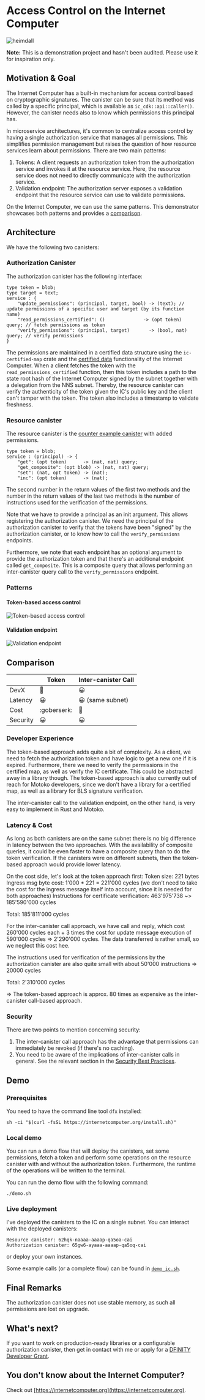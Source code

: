 # Access Control on the Internet Computer

![heimdall](./assets/heimdall_access_control.png)


**Note:** This is a demonstration project and hasn't been audited. Please use it for inspiration only.

## Motivation & Goal

The Internet Computer has a built-in mechanism for access control based on cryptographic signatures. The canister can be sure that its method was called by a specific principal, which is available as `ic_cdk::api::caller()`. However, the canister needs also to know which permissions this principal has.

In microservice architectures, it's common to centralize access control by having a single authorization service that manages all permissions. This simplifies permission management but raises the question of how resource services learn about permissions. There are two main patterns:

1) Tokens: A client requests an authorization token from the authorization service and invokes it at the resource service. Here, the resource service does not need to directly communicate with the authorization service.
2) Validation endpoint: The authorization server exposes a validation endpoint that the resource service can use to validate permissions.

On the Internet Computer, we can use the same patterns. This demonstrator showcases both patterns and provides a [comparison](#comparison).

## Architecture

We have the following two canisters:

### Authorization Canister

The authorization canister has the following interface:

```
type token = blob;
type target = text;
service : {
    "update_permissions": (principal, target, bool) -> (text); // update permissions of a specific user and target (by its function name)
    "read_permissions_certified": ()              -> (opt token) query; // fetch permissions as token
    "verify_permissions": (principal, target)       -> (bool, nat) query; // verify permissions
}
```

The permissions are maintained in a certified data structure using the `ic-certified-map` crate and the [certified data](https://internetcomputer.org/how-it-works/response-certification/) functionality of the Internet Computer. When a client fetches the token with the `read_permissions_certified` function, then this token includes a path to the state root hash of the Internet Computer signed by the subnet together with a delegation from the NNS subnet. Thereby, the resource canister can verify the authenticity of the token given the IC's public key and the client can't tamper with the token.
The token also includes a timestamp to validate freshness. 
 

### Resource canister

The resource canister is the [counter example canister](https://github.com/dfinity/examples/tree/master/rust/counter) with added permissions.

```
type token = blob;
service : (principal) -> {
    "get": (opt token)      -> (nat, nat) query;
    "get_composite": (opt blob) -> (nat, nat) query;
    "set": (nat, opt token) -> (nat);
    "inc": (opt token)      -> (nat);
```

The second number in the return values of the first two methods and the number in the return values of the last two methods is the number of instructions used for the verification of the permissions.

Note that we have to provide a principal as an init argument. This allows registering the authorization canister. We need the principal of the authorization canister to verify that the tokens have been "signed" by the authorization canister, or to know how to call the `verify_permissions` endpoints.

Furthermore, we note that each endpoint has an optional argument to provide the authorization token and that there's an additional endpoint called `get_composite`. This is a composite query that allows performing an inter-canister query call to the `verify_permissions` endpoint.


### Patterns

#### Token-based access control

![Token-based access control](./assets/access_control_token.png)

#### Validation endpoint

![Validation endpoint](./assets/access_control_intercanister.png)

## Comparison


|          |           Token          |       Inter-canister Call      |
|----------|--------------------------|--------------------------------|
| DevX     |  :thinking:	          |       :grinning:	           |
| Latency  |  :grinning:	          |       :grinning: (same subnet) |
| Cost     |  :goberserk:             |    :slightly_smiling_face:   |
| Security |  :grinning:              |       :grinning:               |

### Developer Experience

The token-based approach adds quite a bit of complexity. As a client, we need to fetch the authorization token and have logic to get a new one if it is expired. Furthermore, there we need to verify the permissions in the certified map, as well as verify the IC certificate. This could be abstracted away in a library though. The token-based approach is also currently out of reach for Motoko developers, since we don't have a library for a certified map, as well as a library for BLS signature verification.

The inter-canister call to the validation endpoint, on the other hand, is very easy to implement in Rust and Motoko.

### Latency & Cost

As long as both canisters are on the same subnet there is no big difference in latency between the two approaches. With the availability of composite queries, it could be even faster to have a composite query than to do the token verification.
If the canisters were on different subnets, then the token-based approach would provide lower latency.

On the cost side, let's look at the token approach first: 
Token size: 221 bytes
Ingress msg byte cost: 1'000 * 221 = 221'000 cycles (we don't need to take the cost for the ingress message itself into account, since it is needed for both approaches)
Instructions for certificate verification: 463'975'738 ~> 185'590'000 cycles

Total: 185'811'000 cycles

For the inter-canister call approach, we have call and reply, which cost 260'000 cycles each + 3 times the cost for update message execution of 590'000 cycles => 2'290'000 cycles.
The data transferred is rather small, so we neglect this cost hee.

The instructions used for verification of the permissions by the authorization canister are also quite small with about 50'000 instructions => 20000 cycles

Total: 2'310'000 cycles

=> The token-based approach is approx. 80 times as expensive as the inter-canister call-based approach.

### Security

 There are two points to mention concerning security:
 1) The inter-canister call approach has the advantage that permissions can immediately be revoked (if there's no caching).
 2) You need to be aware of the implications of inter-canister calls in general. See the relevant section in the [Security Best Practices](https://internetcomputer.org/docs/current/references/security/rust-canister-development-security-best-practices#inter-canister-calls-and-rollbacks).

## Demo

### Prerequisites

You need to have the command line tool `dfx` installed:


```
sh -ci "$(curl -fsSL https://internetcomputer.org/install.sh)"

```

### Local demo

You can run a demo flow that will deploy the canisters, set some permissions, fetch a token and perform some operations on the resource canister with and without the authorization token. Furthermore, the runtime of the operations will be written to the terminal.

You can run the demo flow with the following command:

```
./demo.sh
```

### Live deployment

I've deployed the canisters to the IC on a single subnet. You can interact with the deployed canisters:

```
Resource canister: 62hqk-naaaa-aaaap-qa5oa-cai
Authorization canister: 65gw6-ayaaa-aaaap-qa5oq-cai
```
or deploy your own instances.

Some example calls (or a complete flow) can be found in [`demo_ic.sh`](/demo_ic.sh).


## Final Remarks

The authorization canister does not use stable memory, as such all permissions are lost on upgrade.


## What's next?

If you want to work on production-ready libraries or a configurable authorization canister, then get in contact with me or apply for a [DFINITY Developer Grant](https://dfinity.org/grants).

## You don't know about the Internet Computer?

Check out [https://internetcomputer.org](https://internetcomputer.org).





